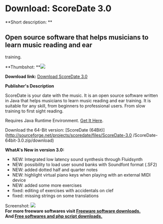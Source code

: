 # Download: ScoreDate 3.0

**Short description: **

## Open source software that helps musicians to learn music reading and ear
training.

  
**Thumbshot: **![](http://www.freewarefiles.com/screenshot/scoredate_md.jpg)   
  
**Download link:** [Download ScoreDate 3.0](http://freesoftwares.boysofts.com/ScoreDate_program_76179.html)  
  

**Publisher's Description**  
  

ScoreDate is your date with the music. It is an open source software written
in Java that helps musicians to learn music reading and ear training. It is
suitable for any skill, from beginners to professional users. From slow
training to first sight reading.

Requires Java Runtime Environment. [Get It
Here](http://www.java.com/en/download/manual.jsp).

Download the 64-Bit version: [ScoreDate
(64Bit)](http://sourceforge.net/projects/scoredate/files/ScoreDate-3.0
/ScoreDate-64bit-3.0.zip/download)

**WhatA's New in version 3.0:**

  * NEW: Integrated low latency sound synthesis through Fluidsynth 
  * NEW: possibility to load user sound banks with Soundfont format (.SF2) 
  * NEW: added dotted half and quarter notes 
  * NEW: highlight virtual piano keys when playing with an external MIDI device 
  * NEW: added some more exercises 
  * fixed: editing of exercises with accidentals on clef 
  * fixed: missing strings on some translations 

  
  
Screenshot: ![](http://www.freewarefiles.com/screenshot/scoredate.jpg)  
**For more freeware softwares visit [Freeware software downloads.](http://freesoftwares.boysofts.com/)**   
**And [Free softwares and php script downloads.](http://www.boysofts.com/)**

